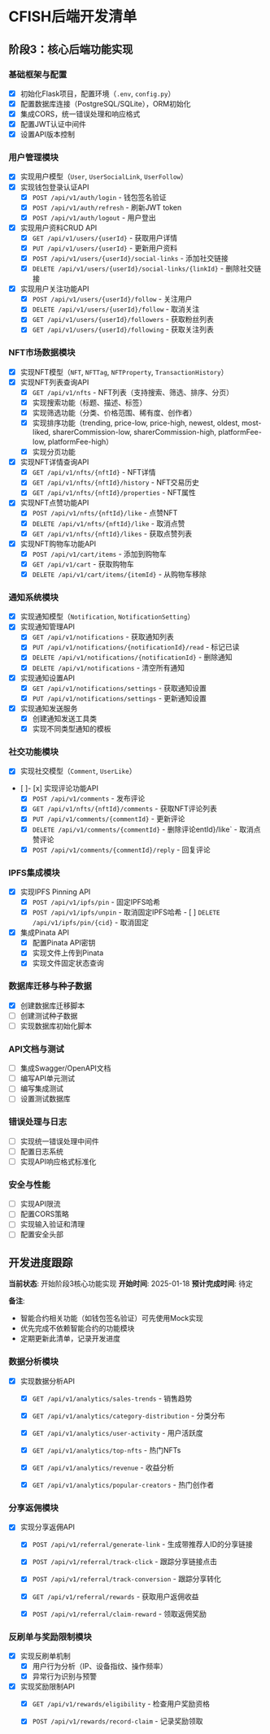 # CFISH后端开发清单

## 阶段3：核心后端功能实现

### 基础框架与配置
- [x] 初始化Flask项目，配置环境（`.env`, `config.py`）
- [x] 配置数据库连接（PostgreSQL/SQLite），ORM初始化
- [x] 集成CORS，统一错误处理和响应格式
- [x] 配置JWT认证中间件
- [x] 设置API版本控制

### 用户管理模块
- [x] 实现用户模型（`User`, `UserSocialLink`, `UserFollow`）
- [x] 实现钱包登录认证API
  - [x] `POST /api/v1/auth/login` - 钱包签名验证
  - [x] `POST /api/v1/auth/refresh` - 刷新JWT token
  - [x] `POST /api/v1/auth/logout` - 用户登出
- [x] 实现用户资料CRUD API
  - [x] `GET /api/v1/users/{userId}` - 获取用户详情
  - [x] `PUT /api/v1/users/{userId}` - 更新用户资料
  - [x] `POST /api/v1/users/{userId}/social-links` - 添加社交链接
  - [x] `DELETE /api/v1/users/{userId}/social-links/{linkId}` - 删除社交链接
- [x] 实现用户关注功能API
  - [x] `POST /api/v1/users/{userId}/follow` - 关注用户
  - [x] `DELETE /api/v1/users/{userId}/follow` - 取消关注
  - [x] `GET /api/v1/users/{userId}/followers` - 获取粉丝列表
  - [x] `GET /api/v1/users/{userId}/following` - 获取关注列表

### NFT市场数据模块
- [x] 实现NFT模型（`NFT`, `NFTTag`, `NFTProperty`, `TransactionHistory`）
- [x] 实现NFT列表查询API
  - [x] `GET /api/v1/nfts` - NFT列表（支持搜索、筛选、排序、分页）
  - [x] 实现搜索功能（标题、描述、标签）
  - [x] 实现筛选功能（分类、价格范围、稀有度、创作者）
  - [x] 实现排序功能（trending, price-low, price-high, newest, oldest, most-liked, sharerCommission-low, sharerCommission-high, platformFee-low, platformFee-high）
  - [x] 实现分页功能
- [x] 实现NFT详情查询API
  - [x] `GET /api/v1/nfts/{nftId}` - NFT详情
  - [x] `GET /api/v1/nfts/{nftId}/history` - NFT交易历史
  - [x] `GET /api/v1/nfts/{nftId}/properties` - NFT属性
- [x] 实现NFT点赞功能API
  - [x] `POST /api/v1/nfts/{nftId}/like` - 点赞NFT
  - [x] `DELETE /api/v1/nfts/{nftId}/like` - 取消点赞
  - [x] `GET /api/v1/nfts/{nftId}/likes` - 获取点赞列表
- [x] 实现NFT购物车功能API
  - [x] `POST /api/v1/cart/items` - 添加到购物车
  - [x] `GET /api/v1/cart` - 获取购物车
  - [x] `DELETE /api/v1/cart/items/{itemId}` - 从购物车移除

### 通知系统模块
- [x] 实现通知模型（`Notification`, `NotificationSetting`）
- [x] 实现通知管理API
  - [x] `GET /api/v1/notifications` - 获取通知列表
  - [x] `PUT /api/v1/notifications/{notificationId}/read` - 标记已读
  - [x] `DELETE /api/v1/notifications/{notificationId}` - 删除通知
  - [x] `DELETE /api/v1/notifications` - 清空所有通知
- [x] 实现通知设置API
  - [x] `GET /api/v1/notifications/settings` - 获取通知设置
  - [x] `PUT /api/v1/notifications/settings` - 更新通知设置
- [x] 实现通知发送服务
  - [x] 创建通知发送工具类
  - [x] 实现不同类型通知的模板

### 社交功能模块
- [x] 实现社交模型（`Comment`, `UserLike`）
- [ ]- [x] 实现评论功能API
  - [x] `POST /api/v1/comments` - 发布评论
  - [x] `GET /api/v1/nfts/{nftId}/comments` - 获取NFT评论列表
  - [x] `PUT /api/v1/comments/{commentId}` - 更新评论
  - [x] `DELETE /api/v1/comments/{commentId}` - 删除评论entId}/like` - 取消点赞评论
  - [x] `POST /api/v1/comments/{commentId}/reply` - 回复评论

### IPFS集成模块
- [x] 实现IPFS Pinning API
  - [x] `POST /api/v1/ipfs/pin` - 固定IPFS哈希
  - [x] `POST /api/v1/ipfs/unpin` - 取消固定IPFS哈希  - [ ] `DELETE /api/v1/ipfs/pin/{cid}` - 取消固定
- [x] 集成Pinata API
  - [x] 配置Pinata API密钥
  - [x] 实现文件上传到Pinata
  - [x] 实现文件固定状态查询

### 数据库迁移与种子数据
- [x] 创建数据库迁移脚本
- [ ] 创建测试种子数据
- [ ] 实现数据库初始化脚本

### API文档与测试
- [ ] 集成Swagger/OpenAPI文档
- [ ] 编写API单元测试
- [ ] 编写集成测试
- [ ] 设置测试数据库

### 错误处理与日志
- [ ] 实现统一错误处理中间件
- [ ] 配置日志系统
- [ ] 实现API响应格式标准化

### 安全与性能
- [ ] 实现API限流
- [ ] 配置CORS策略
- [ ] 实现输入验证和清理
- [ ] 配置安全头部

## 开发进度跟踪

**当前状态**: 开始阶段3核心功能实现
**开始时间**: 2025-01-18
**预计完成时间**: 待定

**备注**:
- 智能合约相关功能（如钱包签名验证）可先使用Mock实现
- 优先完成不依赖智能合约的功能模块
- 定期更新此清单，记录开发进度



### 数据分析模块
- [x] 实现数据分析API
  - [x] `GET /api/v1/analytics/sales-trends` - 销售趋势
  - [x] `GET /api/v1/analytics/category-distribution` - 分类分布
  - [x] `GET /api/v1/analytics/user-activity` - 用户活跃度
  - [x] `GET /api/v1/analytics/top-nfts` - 热门NFTs
  - [x] `GET /api/v1/analytics/revenue` - 收益分析
  - [x] `GET /api/v1/analytics/popular-creators` - 热门创作者



### 分享返佣模块
- [x] 实现分享返佣API
  - [x] `POST /api/v1/referral/generate-link` - 生成带推荐人ID的分享链接
  - [x] `POST /api/v1/referral/track-click` - 跟踪分享链接点击
  - [x] `POST /api/v1/referral/track-conversion` - 跟踪分享转化
  - [x] `GET /api/v1/referral/rewards` - 获取用户返佣收益
  - [x] `POST /api/v1/referral/claim-reward` - 领取返佣奖励



### 反刷单与奖励限制模块
- [x] 实现反刷单机制
  - [x] 用户行为分析（IP、设备指纹、操作频率）
  - [x] 异常行为识别与预警
- [x] 实现奖励限制API
  - [x] `GET /api/v1/rewards/eligibility` - 检查用户奖励资格
  - [x] `POST /api/v1/rewards/record-claim` - 记录奖励领取

